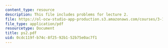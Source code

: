 ```yaml
---
content_type: resource
description: This file includes problems for lecture 2.
file: https://ol-ocw-studio-app-production.s3.amazonaws.com/courses/3-185-transport-phenomena-in-materials-engineering-fall-2003/0cdc119fb74c8f2592b152b75e0ac7f1_ps2.pdf
file_type: application/pdf
resourcetype: Document
title: ps2.pdf
uid: 0cdc119f-b74c-8f25-92b1-52b75e0ac7f1
---
```

